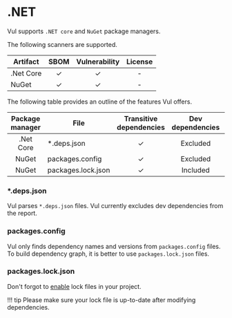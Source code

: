 # .NET

Vul supports `.NET core` and `NuGet` package managers.

The following scanners are supported.

| Artifact  | SBOM | Vulnerability | License |
|-----------|:----:|:-------------:|:-------:|
| .Net Core |  ✓   |       ✓       |    -    |
| NuGet     |  ✓   |       ✓       |    -    |

The following table provides an outline of the features Vul offers.

| Package manager | File               | Transitive dependencies | Dev dependencies | [Dependency graph][dependency-graph] | Position |
|:---------------:|--------------------|:-----------------------:|:----------------:|:------------------------------------:|:--------:|
|    .Net Core    | *.deps.json        |            ✓            |     Excluded     |                  -                   |    ✓     |
|      NuGet      | packages.config    |            ✓            |     Excluded     |                  -                   |    -     |
|      NuGet      | packages.lock.json |            ✓            |     Included     |                  ✓                   |    ✓     |

### *.deps.json
Vul parses `*.deps.json` files. Vul currently excludes dev dependencies from the report.

### packages.config
Vul only finds dependency names and versions from `packages.config` files. To build dependency graph, it is better to use `packages.lock.json` files.

### packages.lock.json
Don't forgot to [enable][enable-lock] lock files in your project.

!!! tip
    Please make sure your lock file is up-to-date after modifying dependencies.


[enable-lock]: https://learn.microsoft.com/en-us/nuget/consume-packages/package-references-in-project-files#enabling-the-lock-file
[dependency-graph]: ../../configuration/reporting.md#show-origins-of-vulnerable-dependencies
